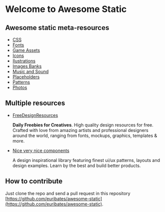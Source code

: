 # Welcome to Awesome Static

## Awesome static meta-resources

- [CSS](css.md)
- [Fonts](fonts.md)
- [Game Assets](game-assets.md)
- [Icons](icons.md)
- [Ilustrations](illustrations.md)
- [Images Banks](images.md)
- [Music and Sound](music.md)
- [Placeholders](placeholders.md)
- [Patterns](patterns.md)
- [Photos](photos.md)

## Multiple resources

- [FreeDesignResources](https://freedesignresources.net/)

  **Daily Freebies for Creatives**.  High quality design resources for
  free. Crafted with love from amazing artists and professional
  designers around the world, ranging from fonts, mockups, graphics,
  templates & more.

- [Nice very nice components](https://www.niceverynice.com/components)

  A design inspirational library featuring finest ui/ux patterns,
  layouts and design examples. Learn by the best and build better
  products.

## How to contribute

Just clone the repo and send a pull request in this repository
[https://github.com/euribates/awesome-static](https://github.com/euribates/awesome-static).
